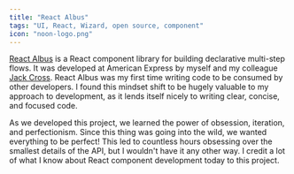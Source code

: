```yaml
---
title: "React Albus"
tags: "UI, React, Wizard, open source, component"
icon: "noon-logo.png"
---
```


[React Albus](https://github.com/americanexpress/react-albus) is a React component library for building declarative multi-step flows.  It was developed at American Express by myself and my colleague [Jack Cross](https://twitter.com/jayjaycross).  React Albus was my first time writing code to be consumed by other developers.  I found this mindset shift to be hugely valuable to my approach to development, as it lends itself nicely to writing clear, concise, and focused code.

As we developed this project, we learned the power of obsession, iteration, and perfectionism.  Since this thing was going into the wild, we wanted everything to be perfect! This led to countless hours obsessing over the smallest details of the API, but I wouldn't have it any other way.  I credit a lot of what I know about React component development today to this project.
